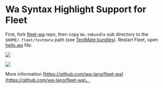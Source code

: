 # Wa Syntax Highlight Support for Fleet

First, fork [fleet-wa](https://github.com/wa-lang/fleet-wa) repo, then copy `Wa.tmbundle` sub directory to the `$HOME/.fleet/textmate` path (see [TextMate bundles](https://www.jetbrains.com/help/fleet/textmate.html)). Restart Fleet, open [hello.wa](hello.wa) file:

![](/st0009-01.jpg)

![](/st0009-02.jpg)


More information [https://github.com/wa-lang/fleet-wa](https://github.com/wa-lang/fleet-wa)。
